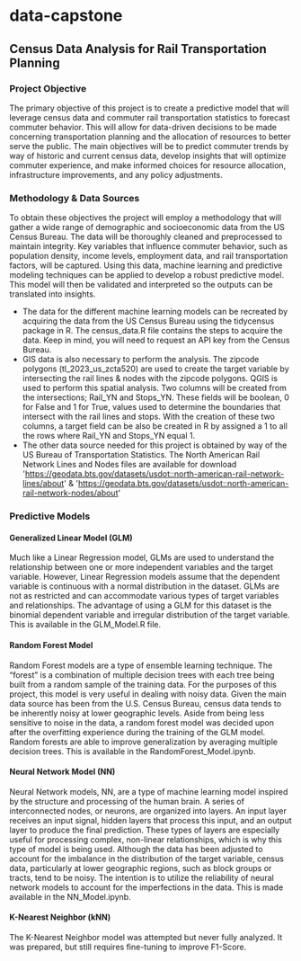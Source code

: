 # data-capstone

## Census Data Analysis for Rail Transportation Planning

### Project Objective

The primary objective of this project is to create a predictive model that will leverage census data and commuter rail transportation statistics to forecast commuter behavior.  This will allow for data-driven decisions to be made concerning transportation planning and the allocation of resources to better serve the public.  The main objectives will be to predict commuter trends by way of historic and current census data, develop insights that will optimize commuter experience, and make informed choices for resource allocation, infrastructure improvements, and any policy adjustments.

### Methodology & Data Sources

To obtain these objectives the project will employ a methodology that will gather a wide range of demographic and socioeconomic data from the US Census Bureau.  The data will be thoroughly cleaned and preprocessed to maintain integrity.  Key variables that influence commuter behavior, such as population density, income levels, employment data, and rail transportation factors, will be captured.  Using this data, machine learning and predictive modeling techniques can be applied to develop a robust predictive model.  This model will then be validated and interpreted so the outputs can be translated into insights.

* The data for the different machine learning models can be recreated by acquiring the data from the US Census Bureau using the tidycensus package in R.  The census_data.R file contains the steps to acquire the data.  Keep in mind, you will need to request an API key from the Census Bureau.
* GIS data is also necessary to perform the analysis.  The zipcode polygons (tl_2023_us_zcta520) are used to create the target variable by intersecting the rail lines & nodes with the zipcode polygons.  QGIS is used to perform this spatial analysis.  Two columns will be created from the intersections; Rail_YN and Stops_YN.  These fields will be boolean, 0 for False and 1 for True, values used to determine the boundaries that intersect with the rail lines and stops.  With the creation of these two columns, a target field can be also be created in R by assigned a 1 to all the rows where Rail_YN and Stops_YN equal 1.
* The other data source needed for this project is obtained by way of the US Bureau of Transportation Statistics.  The North American Rail Network Lines and Nodes files are available for download 'https://geodata.bts.gov/datasets/usdot::north-american-rail-network-lines/about' & 'https://geodata.bts.gov/datasets/usdot::north-american-rail-network-nodes/about'

### Predictive Models

#### Generalized Linear Model (GLM)
Much like a Linear Regression model, GLMs are used to understand the relationship between one or more independent variables and the target variable.  However, Linear Regression models assume that the dependent variable is continuous with a normal distribution in the dataset.  GLMs are not as restricted and can accommodate various types of target variables and relationships.  The advantage of using a GLM for this dataset is the binomial dependent variable and irregular distribution of the target variable.  This is available in the GLM_Model.R file.

#### Random Forest Model
Random Forest models are a type of ensemble learning technique.  The “forest” is a combination of multiple decision trees with each tree being built from a random sample of the training data.  For the purposes of this project, this model is very useful in dealing with noisy data.  Given the main data source has been from the U.S. Census Bureau, census data tends to be inherently noisy at lower geographic levels.  Aside from being less sensitive to noise in the data, a random forest model was decided upon after the overfitting experience during the training of the GLM model.  Random forests are able to improve generalization by averaging multiple decision trees.  This is available in the RandomForest_Model.ipynb.

#### Neural Network Model (NN)
Neural Network models, NN, are a type of machine learning model inspired by the structure and processing of the human brain.  A series of interconnected nodes, or neurons, are organized into layers.  An input layer receives an input signal, hidden layers that process this input, and an output layer to produce the final prediction.  These types of layers are especially useful for processing complex, non-linear relationships, which is why this type of model is being used.  Although the data has been adjusted to account for the imbalance in the distribution of the target variable, census data, particularly at lower geographic regions, such as block groups or tracts, tend to be noisy.  The intention is to utilize the reliability of neural network models to account for the imperfections in the data.  This is made available in the NN_Model.ipynb.

#### K-Nearest Neighbor (kNN)
The K-Nearest Neighbor model was attempted but never fully analyzed.  It was prepared, but still requires fine-tuning to improve F1-Score.
